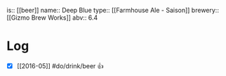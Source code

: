 is:: [[beer]]
name:: Deep Blue
type:: [[Farmhouse Ale - Saison]]
brewery:: [[Gizmo Brew Works]]
abv:: 6.4

# Log
- [x] [[2016-05]] #do/drink/beer 👍
